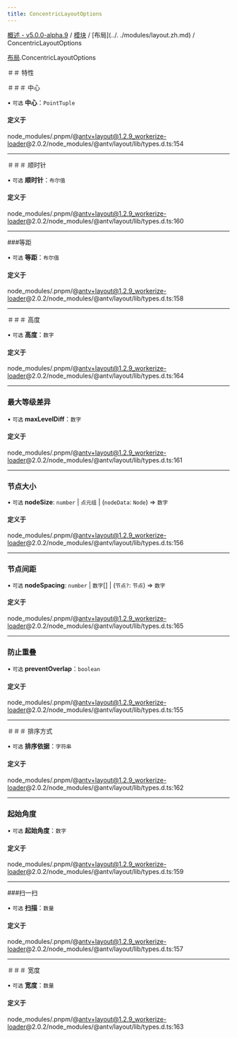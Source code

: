 ```yaml
---
title: ConcentricLayoutOptions
---
```


[概述 - v5.0.0-alpha.9](../../README.zh.md) / [模块](../../modules.zh.md) / [布局](../. ./modules/layout.zh.md) / ConcentricLayoutOptions 

 [布局](../../modules/layout.zh.md).ConcentricLayoutOptions 

 ＃＃ 特性 

 ＃＃＃ 中心 

 • `可选` **中心**：`PointTuple` 

 #### 定义于 

 node_modules/.pnpm/@antv+layout@1.2.9_workerize-loader@2.0.2/node_modules/@antv/layout/lib/types.d.ts:154 

 ___ 

 ＃＃＃ 顺时针 

 • `可选` **顺时针**：`布尔值` 

 #### 定义于 

 node_modules/.pnpm/@antv+layout@1.2.9_workerize-loader@2.0.2/node_modules/@antv/layout/lib/types.d.ts:160 

 ___ 

 ###等距 

 • `可选` **等距**：`布尔值` 

 #### 定义于 

 node_modules/.pnpm/@antv+layout@1.2.9_workerize-loader@2.0.2/node_modules/@antv/layout/lib/types.d.ts:158 

 ___ 

 ＃＃＃ 高度 

 • `可选` **高度**：`数字` 

 #### 定义于 

 node_modules/.pnpm/@antv+layout@1.2.9_workerize-loader@2.0.2/node_modules/@antv/layout/lib/types.d.ts:164 

 ___ 

 ### 最大等级差异 

 • `可选` **maxLevelDiff**：`数字` 

 #### 定义于 

 node_modules/.pnpm/@antv+layout@1.2.9_workerize-loader@2.0.2/node_modules/@antv/layout/lib/types.d.ts:161 

 ___ 

 ### 节点大小 

 • `可选` **nodeSize**: `number` \| `点元组` \| (`nodeData`: `Node`) => `数字` 

 #### 定义于 

 node_modules/.pnpm/@antv+layout@1.2.9_workerize-loader@2.0.2/node_modules/@antv/layout/lib/types.d.ts:156 

 ___ 

 ### 节点间距 

 • `可选` **nodeSpacing**: `number` \| `数字`[] \| (`节点?`: `节点`) => `数字` 

 #### 定义于 

 node_modules/.pnpm/@antv+layout@1.2.9_workerize-loader@2.0.2/node_modules/@antv/layout/lib/types.d.ts:165 

 ___ 

 ### 防止重叠 

 • `可选` **preventOverlap**：`boolean` 

 #### 定义于 

 node_modules/.pnpm/@antv+layout@1.2.9_workerize-loader@2.0.2/node_modules/@antv/layout/lib/types.d.ts:155 

 ___ 

 ＃＃＃ 排序方式 

 • `可选` **排序依据**：`字符串` 

 #### 定义于 

 node_modules/.pnpm/@antv+layout@1.2.9_workerize-loader@2.0.2/node_modules/@antv/layout/lib/types.d.ts:162 

 ___ 

 ### 起始角度 

 • `可选` **起始角度**：`数字` 

 #### 定义于 

 node_modules/.pnpm/@antv+layout@1.2.9_workerize-loader@2.0.2/node_modules/@antv/layout/lib/types.d.ts:159 

 ___ 

 ###扫一扫 

 • `可选` **扫描**：`数量` 

 #### 定义于 

 node_modules/.pnpm/@antv+layout@1.2.9_workerize-loader@2.0.2/node_modules/@antv/layout/lib/types.d.ts:157 

 ___ 

 ＃＃＃ 宽度 

 • `可选` **宽度**：`数量` 

 #### 定义于 

 node_modules/.pnpm/@antv+layout@1.2.9_workerize-loader@2.0.2/node_modules/@antv/layout/lib/types.d.ts:163